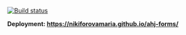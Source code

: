 [![Build status](https://ci.appveyor.com/api/projects/status/b517o844mbmc8iq5?svg=true)](https://ci.appveyor.com/project/nikiforovamaria/ahj-forms)

**Deployment: https://nikiforovamaria.github.io/ahj-forms/**